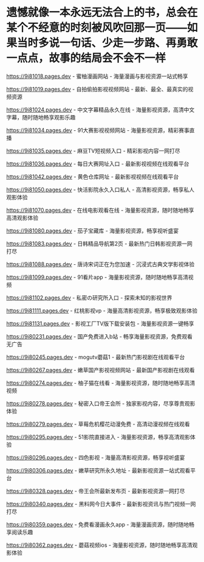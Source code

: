 # 遗憾就像一本永远无法合上的书，总会在某个不经意的时刻被风吹回那一页——如果当时多说一句话、少走一步路、再勇敢一点点，故事的结局会不会不一样

https://9i81018.pages.dev - 蜜柚漫画网站 - 海量漫画与影视资源一站式畅享

https://9i81019.pages.dev - 自拍偷拍影视视频网站 - 最新、最全、最真实的视频资源

https://9i81024.pages.dev - 中文字幕精品永久在线 - 海量影视资源，高清中文字幕，随时随地畅享观影乐趣

https://9i81034.pages.dev - 91大赛影视视频网站 - 海量影视资源，精彩赛事直播

https://9i81035.pages.dev - 麻豆TV短视频入口 - 精彩影视内容一网打尽

https://9i81036.pages.dev - 每日大赛网址入口 - 最新影视视频在线观看平台

https://9i81042.pages.dev - 黄色仓库网址 - 最新影视视频在线观看平台

https://9i81050.pages.dev - 快活影院永久入口私人 - 高清影视资源，畅享私人观影体验

https://9i81070.pages.dev - 在线电影观看在线 - 海量影视资源，随时随地畅享高清观影体验

https://9i81080.pages.dev - 茄子宝藏库 - 海量影视资源，畅享视听盛宴

https://9i81083.pages.dev - 日韩精品导航第2页 - 最新热门日韩影视资源一网打尽

https://9i81088.pages.dev - 唐诗宋词正在为您加速 - 沉浸式古典文学影视体验

https://9i81099.pages.dev - 91看片app - 海量影视资源，随时随地畅享高清视频

https://9i81102.pages.dev - 私密の研究所入口 - 探索未知的影视世界

https://9i81111.pages.dev - 红桃影视vp - 海量高清影视资源，畅享极致观影体验

https://9i81131.pages.dev - 影视工厂TV版下载安装包 - 海量影视资源一键畅享

https://9i80231.pages.dev - 国产免费进入b站 - 畅享海量影视资源，免费观看无广告

https://9i80245.pages.dev - mogutv蘑菇1 - 最新热门影视剧在线观看平台

https://9i80267.pages.dev - 嫩草国产影视视频网站 - 最新国产影视剧在线观看

https://9i80274.pages.dev - 柚子猫在线看 - 海量影视资源，随时随地畅享高清视频

https://9i80278.pages.dev - 秘密入口帝王会所 - 独家影视内容，尽享尊贵观影体验

https://9i80279.pages.dev - 草莓危机樱花动漫免费 - 高清动漫视频在线观看

https://9i80295.pages.dev - 51影院直接进入 - 海量影视资源，畅享高清观影体验

https://9i80296.pages.dev - 四色影视 - 海量高清影视资源，畅享视听盛宴

https://9i80306.pages.dev - 嫩草研究所永久地址 - 最新影视资源一站式观看平台

https://9i80328.pages.dev - 帝王会所最新发布页 - 最新影视资源一网打尽

https://9i80340.pages.dev - 黑料网今日大事件 - 最新影视资讯与热门视频一网打尽

https://9i80359.pages.dev - 免费看漫画永久app - 海量漫画资源，随时随地畅享阅读乐趣

https://9i80362.pages.dev - 蘑菇视频ios - 海量影视资源，随时随地畅享高清观影体验
